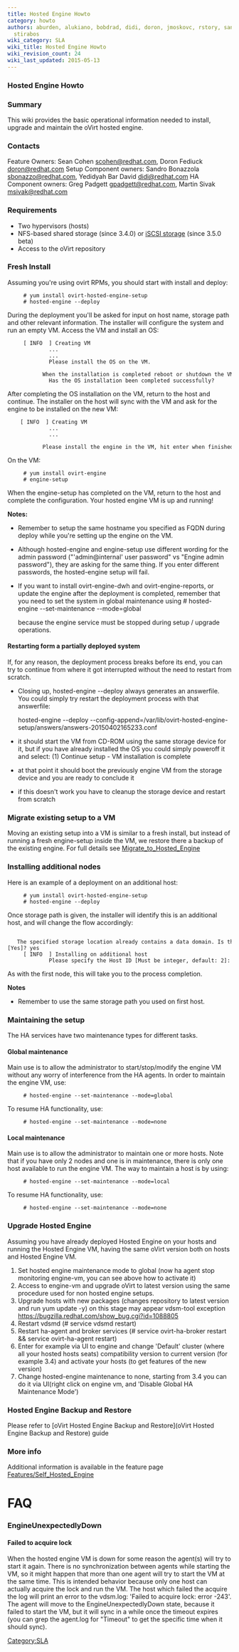 ```yaml
---
title: Hosted Engine Howto
category: howto
authors: aburden, alukiano, bobdrad, didi, doron, jmoskovc, rstory, sandrobonazzola,
  stirabos
wiki_category: SLA
wiki_title: Hosted Engine Howto
wiki_revision_count: 24
wiki_last_updated: 2015-05-13
---
```


### Hosted Engine Howto

### Summary

This wiki provides the basic operational information needed to install, upgrade and maintain the oVirt hosted engine.

### **Contacts**

Feature Owners:
Sean Cohen <scohen@redhat.com>, Doron Fediuck <doron@redhat.com>
Setup Component owners:
Sandro Bonazzola <sbonazzo@redhat.com>, Yedidyah Bar David <didi@redhat.com>
HA Component owners:
Greg Padgett <gpadgett@redhat.com>, Martin Sivak <msivak@redhat.com>

### **Requirements**

*   Two hypervisors (hosts)
*   NFS-based shared storage (since 3.4.0) or [iSCSI storage](Feature/Self_Hosted_Engine_iSCSI_Support) (since 3.5.0 beta)
*   Access to the oVirt repository

### **Fresh Install**

Assuming you're using ovirt RPMs, you should start with install and deploy:

         # yum install ovirt-hosted-engine-setup
         # hosted-engine --deploy

During the deployment you'll be asked for input on host name, storage path and other relevant information. The installer will configure the system and run an empty VM. Access the VM and install an OS:

         [ INFO  ] Creating VM
                 ...
                 ...
                 Please install the OS on the VM.
                 When the installation is completed reboot or shutdown the VM: the system will wait until then
                 Has the OS installation been completed successfully?

After completing the OS installation on the VM, return to the host and continue. The installer on the host will sync with the VM and ask for the engine to be installed on the new VM:

        [ INFO  ] Creating VM
                 ...
                 ...
                 Please install the engine in the VM, hit enter when finished.

On the VM:

         # yum install ovirt-engine
         # engine-setup

When the engine-setup has completed on the VM, return to the host and complete the configuration. Your hosted engine VM is up and running!

**Notes:**

*   Remember to setup the same hostname you specified as FQDN during deploy while you're setting up the engine on the VM.
*   Although hosted-engine and engine-setup use different wording for the admin password ("'admin@internal' user password" vs "Engine admin password"), they are asking for the same thing. If you enter different passwords, the hosted-engine setup will fail.
*   If you want to install ovirt-engine-dwh and ovirt-engine-reports, or update the engine after the deployment is completed, remember that you need to set the system in global maintenance using
        # hosted-engine --set-maintenance --mode=global

    because the engine service must be stopped during setup / upgrade operations.

#### **Restarting form a partially deployed system**

If, for any reason, the deployment process breaks before its end, you can try to continue from where it got interrupted without the need to restart from scratch.

*   Closing up, hosted-engine --deploy always generates an answerfile. You could simply try restart the deployment process with that answerfile:

      hosted-engine --deploy --config-append=/var/lib/ovirt-hosted-engine-setup/answers/answers-20150402165233.conf

*   it should start the VM from CD-ROM using the same storage device for it, but if you have already installed the OS you could simply poweroff it and select: (1) Continue setup - VM installation is complete
*   at that point it should boot the previously engine VM from the storage device and you are ready to conclude it
*   if this doesn't work you have to cleanup the storage device and restart from scratch

### **Migrate existing setup to a VM**

Moving an existing setup into a VM is similar to a fresh install, but instead of running a fresh engine-setup inside the VM, we restore there a backup of the existing engine. For full details see [Migrate_to_Hosted_Engine](Migrate_to_Hosted_Engine)

### **Installing additional nodes**

Here is an example of a deployment on an additional host:

         # yum install ovirt-hosted-engine-setup
         # hosted-engine --deploy

Once storage path is given, the installer will identify this is an additional host, and will change the flow accordingly:

         The specified storage location already contains a data domain. Is this an additional host setup (Yes, No)[Yes]? yes
         [ INFO  ] Installing on additional host
                 Please specify the Host ID [Must be integer, default: 2]:

As with the first node, this will take you to the process completion.

**Notes**

*   Remember to use the same storage path you used on first host.

### **Maintaining the setup**

The HA services have two maintenance types for different tasks.

#### **Global maintenance**

Main use is to allow the administrator to start/stop/modify the engine VM without any worry of interference from the HA agents.
In order to maintain the engine VM, use:

         # hosted-engine --set-maintenance --mode=global

To resume HA functionality, use:

         # hosted-engine --set-maintenance --mode=none

#### **Local maintenance**

Main use is to allow the administrator to maintain one or more hosts. Note that if you have only 2 nodes and one is in maintenance,
there is only one host available to run the engine VM. The way to maintain a host is by using:

         # hosted-engine --set-maintenance --mode=local

To resume HA functionality, use:

         # hosted-engine --set-maintenance --mode=none

### **Upgrade Hosted Engine**

Assuming you have already deployed Hosted Engine on your hosts and running the Hosted Engine VM, having the same oVirt version both on hosts and Hosted Engine VM.

1.  Set hosted engine maintenance mode to global (now ha agent stop monitoring engine-vm, you can see above how to activate it)
2.  Access to engine-vm and upgrade oVirt to latest version using the same procedure used for non hosted engine setups.
3.  Upgrade hosts with new packages (changes repository to latest version and run yum update -y) on this stage may appear vdsm-tool exception <https://bugzilla.redhat.com/show_bug.cgi?id=1088805>
4.  Restart vdsmd (# service vdsmd restart)
5.  Restart ha-agent and broker services (# service ovirt-ha-broker restart && service ovirt-ha-agent restart)
6.  Enter for example via UI to engine and change 'Default' cluster (where all your hosted hosts seats) compatibility version to current version (for example 3.4) and activate your hosts (to get features of the new version)
7.  Change hosted-engine maintenance to none, starting from 3.4 you can do it via UI(right click on engine vm, and 'Disable Global HA Maintenance Mode')

### Hosted Engine Backup and Restore

Please refer to [oVirt Hosted Engine Backup and Restore](oVirt Hosted Engine Backup and Restore) guide

### **More info**

Additional information is available in the feature page [Features/Self_Hosted_Engine](Features/Self_Hosted_Engine)

# **FAQ**

### EngineUnexpectedlyDown

#### Failed to acquire lock

When the hosted engine VM is down for some reason the agent(s) will try to start it again. There is no synchronization between agents while starting the VM, so it might happen that more than one agent will try to start the VM at the same time. This is intended behavior because only one host can actually acquire the lock and run the VM. The host which failed the acquire the log will print an error to the vdsm.log: 'Failed to acquire lock: error -243'. The agent will move to the EngineUnexpectedlyDown state, because it failed to start the VM, but it will sync in a while once the timeout expires (you can grep the agent.log for "Timeout" to get the specific time when it should sync).

<Category:SLA>
